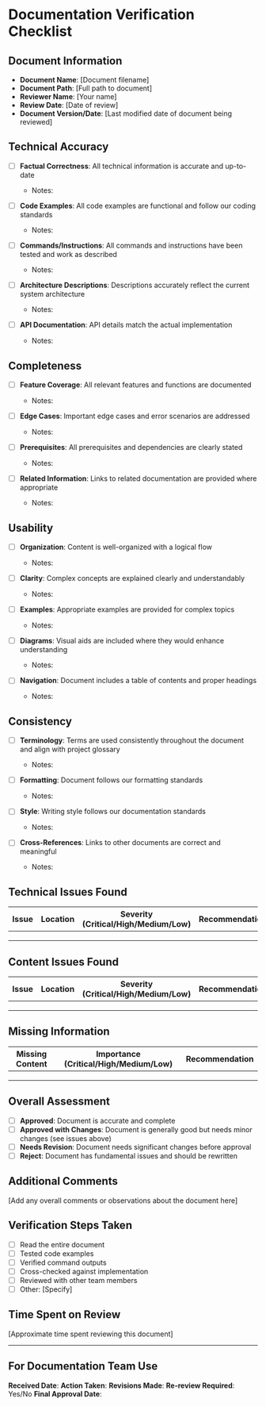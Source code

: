 # Documentation Verification Checklist

## Document Information

- **Document Name**: [Document filename]
- **Document Path**: [Full path to document]
- **Reviewer Name**: [Your name]
- **Review Date**: [Date of review]
- **Document Version/Date**: [Last modified date of document being reviewed]

## Technical Accuracy

- [ ] **Factual Correctness**: All technical information is accurate and up-to-date
  - Notes: 

- [ ] **Code Examples**: All code examples are functional and follow our coding standards
  - Notes: 

- [ ] **Commands/Instructions**: All commands and instructions have been tested and work as described
  - Notes: 

- [ ] **Architecture Descriptions**: Descriptions accurately reflect the current system architecture
  - Notes: 

- [ ] **API Documentation**: API details match the actual implementation
  - Notes: 

## Completeness

- [ ] **Feature Coverage**: All relevant features and functions are documented
  - Notes: 

- [ ] **Edge Cases**: Important edge cases and error scenarios are addressed
  - Notes: 

- [ ] **Prerequisites**: All prerequisites and dependencies are clearly stated
  - Notes: 

- [ ] **Related Information**: Links to related documentation are provided where appropriate
  - Notes: 

## Usability

- [ ] **Organization**: Content is well-organized with a logical flow
  - Notes: 

- [ ] **Clarity**: Complex concepts are explained clearly and understandably
  - Notes: 

- [ ] **Examples**: Appropriate examples are provided for complex topics
  - Notes: 

- [ ] **Diagrams**: Visual aids are included where they would enhance understanding
  - Notes: 

- [ ] **Navigation**: Document includes a table of contents and proper headings
  - Notes: 

## Consistency

- [ ] **Terminology**: Terms are used consistently throughout the document and align with project glossary
  - Notes: 

- [ ] **Formatting**: Document follows our formatting standards
  - Notes: 

- [ ] **Style**: Writing style follows our documentation standards
  - Notes: 

- [ ] **Cross-References**: Links to other documents are correct and meaningful
  - Notes: 

## Technical Issues Found

| Issue | Location | Severity (Critical/High/Medium/Low) | Recommendation |
|-------|----------|--------------------------------------|----------------|
|       |          |                                      |                |
|       |          |                                      |                |
|       |          |                                      |                |

## Content Issues Found

| Issue | Location | Severity (Critical/High/Medium/Low) | Recommendation |
|-------|----------|--------------------------------------|----------------|
|       |          |                                      |                |
|       |          |                                      |                |
|       |          |                                      |                |

## Missing Information

| Missing Content | Importance (Critical/High/Medium/Low) | Recommendation |
|-----------------|--------------------------------------|----------------|
|                 |                                      |                |
|                 |                                      |                |
|                 |                                      |                |

## Overall Assessment

- [ ] **Approved**: Document is accurate and complete
- [ ] **Approved with Changes**: Document is generally good but needs minor changes (see issues above)
- [ ] **Needs Revision**: Document needs significant changes before approval
- [ ] **Reject**: Document has fundamental issues and should be rewritten

## Additional Comments

[Add any overall comments or observations about the document here]

## Verification Steps Taken

- [ ] Read the entire document
- [ ] Tested code examples
- [ ] Verified command outputs
- [ ] Cross-checked against implementation
- [ ] Reviewed with other team members
- [ ] Other: [Specify]

## Time Spent on Review

[Approximate time spent reviewing this document]

---

## For Documentation Team Use

**Received Date**: 
**Action Taken**:
**Revisions Made**:
**Re-review Required**: Yes/No
**Final Approval Date**: 